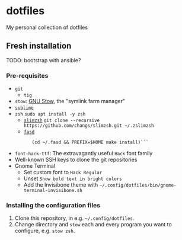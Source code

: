 # dotfiles

My personal collection of dotfiles

## Fresh installation

TODO: bootstrap with ansible?

### Pre-requisites

- `git`
  - `tig`
- `stow`: [GNU Stow](https://gnu.org/software/stow/), the "symlink farm manager"
- [`sublime`](https://www.sublimetext.com/docs/3/linux_repositories.html)
- `zsh`
    ```sudo apt install -y zsh```
  - [`slimzsh`](https://github.com/changs/slimzsh)
      ```git clone --recursive https://github.com/changs/slimzsh.git ~/.zslimzsh```
  - [`fasd`](https://github.com/clvv/fasd)
      ```git clone https://github.com/clvv/fasd.git ~/.fasd
         (cd ~/.fasd && PREFIX=$HOME make install)```
- `font-hack-ttf`: The extravagantly useful `Hack` font family
- Well-known SSH keys to clone the git repositories
- Gnome Terminal
  - Set custom font to `Hack Regular`
  - Unset `Show bold text in bright colors`
  - Add the Invisibone theme with `~/.config/dotfiles/bin/gnome-terminal-invisibone.sh`

### Installing the configuration files

1. Clone this repository, in e.g. `~/.config/dotfiles`.
2. Change directory and `stow` each and every program you
    want to configure, e.g. `stow zsh`.
